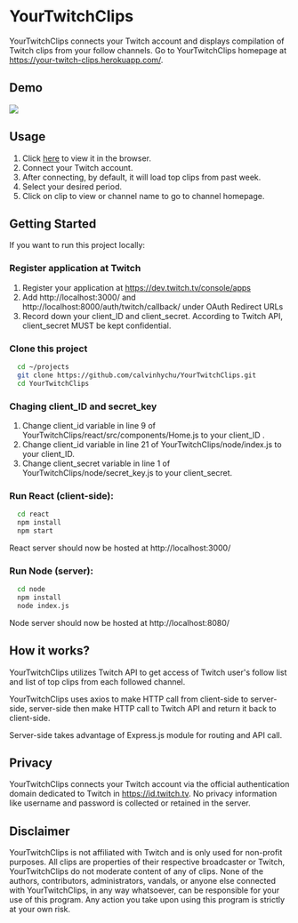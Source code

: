 # YourTwitchClips

YourTwitchClips connects your Twitch account and displays compilation of Twitch clips from your follow channels. Go to YourTwitchClips homepage at https://your-twitch-clips.herokuapp.com/.

## Demo 
<img src="./misc/demo.gif"/>

## Usage

1. Click [here](https://your-twitch-clips.herokuapp.com/) to view it in the browser.
2. Connect your Twitch account.
3. After connecting, by default, it will load top clips from past week.
4. Select your desired period.
5. Click on clip to view or channel name to go to channel homepage.

## Getting Started
If you want to run this project locally:

### Register application at Twitch
1. Register your application at https://dev.twitch.tv/console/apps
2. Add http://localhost:3000/ and http://localhost:8000/auth/twitch/callback/ under OAuth Redirect URLs
3. Record down your client_ID and client_secret. According to Twitch API, client_secret MUST be kept confidential.

### Clone this project

```bash
  cd ~/projects
  git clone https://github.com/calvinhychu/YourTwitchClips.git
  cd YourTwitchClips
```
### Chaging client_ID and secret_key
1. Change client_id variable in line 9 of YourTwitchClips/react/src/components/Home.js to your client_ID .
2. Change client_id variable in line 21 of YourTwitchClips/node/index.js to your client_ID.
3. Change client_secret variable in line 1 of YourTwitchClips/node/secret_key.js to your client_secret.

### Run React (client-side):

```bash
  cd react
  npm install
  npm start
```
React server should now be hosted at http://localhost:3000/

### Run Node (server):

```bash
  cd node
  npm install
  node index.js
```
Node server should now be hosted at http://localhost:8080/


## How it works?
YourTwitchClips utilizes Twitch API to get access of Twitch user's follow list and list of top clips from each followed channel. 

YourTwitchClips uses axios to make HTTP call from client-side to server-side, server-side then make HTTP call to Twitch API and return it back to client-side.

Server-side takes advantage of Express.js module for routing and API call. 


## Privacy
YourTwitchClips connects your Twitch account via the official authentication domain dedicated to Twitch in https://id.twitch.tv. No privacy information like username and password is collected or retained in the server.

## Disclaimer
YourTwitchClips is not affiliated with Twitch and is only used for non-profit purposes. All clips are properties of their respective broadcaster or Twitch, YourTwitchClips do not moderate content of any of clips. None of the authors, contributors, administrators, vandals, or anyone else connected with YourTwitchClips, in any way whatsoever, can be responsible for your use of this program. Any action you take upon using this program is strictly at your own risk.
